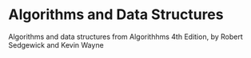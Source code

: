 # Algorithms and Data Structures
Algorithms and data structures from Algorithhms 4th Edition, by Robert Sedgewick and Kevin Wayne
